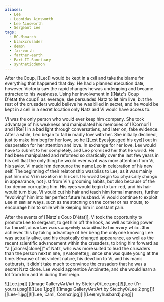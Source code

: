 ```yaml
---
aliases:
  - Lee
  - Leonidas Ainsworth
  - Lee Ainsworth
  - Sergeant Lee
tags:
  - BC-Monarch
  - blackcrusader
  - demon
  - far-earth
  - farther-earth
  - Part-II-Sanctuary
  - syntheticdemon
---
```

After the Coup, [[Leo]] would be kept in a cell and take the blame for everything that happened that day. He had a planned execution date, however, Victoria saw the rapid changes he was undergoing and became attracted to his weakness. Using her involvement in [[Natz's Coup D'état|the coup]] as leverage, she persuaded Natz to let him live, but the rest of the crusaders would believe he was killed in secret, and he would be kept in a cell in a secret location only Natz and Vi would have access to. 

Vi was the only person who would ever keep him company. She took advantage of his weakness and manipulated his memories of [[Connor]] and [[Rei]] in a bad light through conversations, and later on, fake evidence. After a while, Leo began to fall in madly love with her. She initially declined, just to make him beg for her love, so he [[Lost Eyes|gouged his eye]] out in desperation for her attention and love. In exchange for her love, Leo would have to submit to her completely, and Leo promised her that he would. He had been manipulated and reformed so drastically over the last few years in his cell that the only thing he would ever want was more attention from Vi, his savior. Vi made him denounce the name Leo in celebration of his new self. The beginning of their relationship was bliss to Lee, as it was mainly just him and Vi in isolation in his cell. He would begin too physically change in appearance, not just from Vi's grooming habits, but also because of the fox demon corrupting him. His eyes would begin to turn red, and his hair would turn blue. Vi would cut his hair and teach him formal manners, further "evolving" him into her perfect future husband. Vi would continue to exploit Lee in similar ways, such as the stitching on the corner of his mouth, to encourage him to smile while keeping him in constant pain. 

After the events of [[Natz's Coup D'état]], Vi took the opportunity to promote Lee to sergeant, to get him off the hook, as well as taking power for herself, since Lee was completely submitted to her every whim. She achieved this by taking advantage of her being the only one knowing Lee was actually alive, and his drastically changed appearance, as well as the recent scientific advancement within the crusaders, to bring him forward as "a [[clones|clone]]" of Natz, who was more suited to lead the crusaders than the person next in line, [[Antoinette]], since she was quite young at the time. Because of his violent nature, his devotion to Vi, and his manic outbursts, it didn't take much to convince the crusaders that he was a secret Natz clone. Lee would apprentice Antoinette, and she would learn a lot from him and Vi during their reign.


![[Lee.jpg]]![[Image Gallery/Art/Art by Stetchy0/Lee.png]]![[Lee (I'm yours).png]]![[Lee 1.jpg]]![[Image Gallery/Art/Art by Stetchy0/Lee 2.png]]![[Lee-1.jpg]]![[Lee, Dami, Connor.jpg]]![[Lee(myhusband).png]]